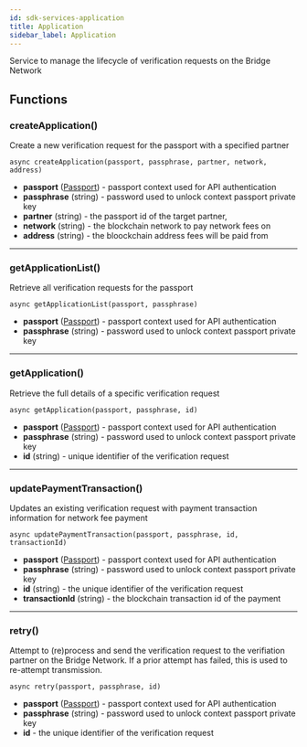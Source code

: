 ```yaml
---
id: sdk-services-application
title: Application
sidebar_label: Application
---
```

Service to manage the lifecycle of verification requests on the Bridge Network

## Functions
### createApplication()
Create a new verification request for the passport with a specified partner
```
async createApplication(passport, passphrase, partner, network, address)
```
- **passport** (<a href='sdk-models-passport'>Passport</a>) - passport context used for API authentication
- **passphrase** (string) - password used to unlock context passport private key
- **partner** (string) - the passport id of the target partner,
- **network** (string) - the blockchain network to pay network fees on
- **address** (string) - the bloockchain address fees will be paid from

---

### getApplicationList()
Retrieve all verification requests for the passport
```
async getApplicationList(passport, passphrase)
```
- **passport** (<a href='sdk-models-passport'>Passport</a>) - passport context used for API authentication
- **passphrase** (string) - password used to unlock context passport private key

---

### getApplication()
Retrieve the full details of a specific verification request
```
async getApplication(passport, passphrase, id)
```
- **passport** (<a href='sdk-models-passport'>Passport</a>) - passport context used for API authentication
- **passphrase** (string) - password used to unlock context passport private key
- **id** (string) - unique identifier of the verification request

---

### updatePaymentTransaction()
Updates an existing verification request with payment transaction information for network fee payment
```
async updatePaymentTransaction(passport, passphrase, id, transactionId)
```
- **passport** (<a href='sdk-models-passport'>Passport</a>) - passport context used for API authentication
- **passphrase** (string) - password used to unlock context passport private key
- **id** (string) - the unique identifier of the verification request
- **transactionId** (string) - the blockchain transaction id of the payment

---

### retry()
Attempt to (re)process and send the verification request to the verifiation partner on the Bridge Network.  If a prior attempt has failed, this is used to re-attempt transmission.
```
async retry(passport, passphrase, id)
```
- **passport** (<a href='sdk-models-passport'>Passport</a>) - passport context used for API authentication
- **passphrase** (string) - password used to unlock context passport private key
- **id** - the unique identifier of the verification request